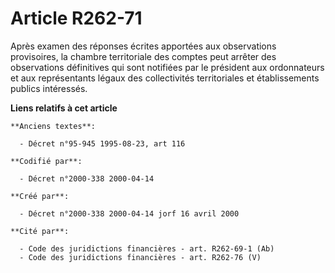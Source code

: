 # Article R262-71

Après examen des réponses écrites apportées aux observations provisoires, la chambre territoriale des comptes peut arrêter
des observations définitives qui sont notifiées par le président aux ordonnateurs et aux représentants légaux des
collectivités territoriales et établissements publics intéressés.

**Liens relatifs à cet article**

	**Anciens textes**:

	  - Décret n°95-945 1995-08-23, art 116

	**Codifié par**:

	  - Décret n°2000-338 2000-04-14

	**Créé par**:

	  - Décret n°2000-338 2000-04-14 jorf 16 avril 2000

	**Cité par**:

	  - Code des juridictions financières - art. R262-69-1 (Ab)
	  - Code des juridictions financières - art. R262-76 (V)
